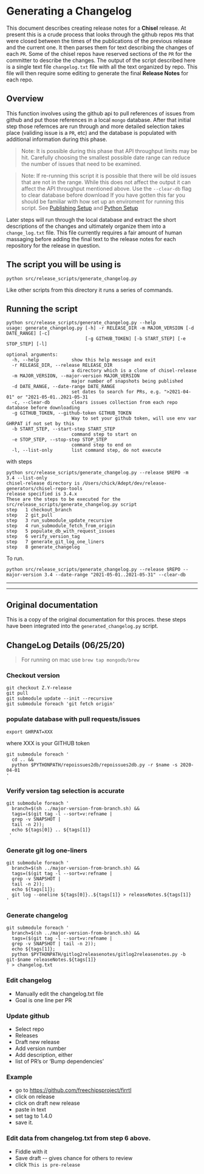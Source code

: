 # Generating a Changelog

This document describes creating release notes for a **Chisel** release. At present this is a crude process that looks
through the github repos `PR`s that were closed between the times of the publications of the previous release and the
current one. It then parses them for text describing the changes of each `PR`. Some of the chisel repos have reserved
sections of the `PR` for the committer to describe the changes. The output of the script described here is a single text
file `changelog.txt` file with all the text organized by repo. This file will then require some editing to generate the
final **Release Notes** for each repo.

## Overview

This function involves using the github api to pull references of issues from github and put those references in a
local `mongo` database. After that initial step those refernces are run through and more detailed selection takes place
(validing issue is a `PR`, etc) and the database is populated with additional information during this phase.
> Note: It is possible during this phase that API throughput limits may be hit.
> Carefully choosing the smallest possible date range can reduce the number of issues that need to be examined.

> Note: If re-running this script it is possible that there will be old issues that are not in the range.
> While this does not affect the output it can affect the API throughput mentioned above. Use the
> `--clear-db` flag to clear database before download If you have gotten this far you should be familiar with how set up an enviroment for running this script. See [Publishing Setup](publishing_setup.md) and [Python Setup](python_venv_setup.md)

Later steps will run through the local database and extract the short descriptions of the changes and ultimately
organize them into a `change_log.txt` file. This file currently requires a fair amount of human massaging before adding
the final text to the release notes for each repository for the release in question.

## The script you will be using is

```
python src/release_scripts/generate_changelog.py
```

Like other scripts from this directory it runs a series of commands.

## Running the script

``` 
python src/release_scripts/generate_changelog.py --help
usage: generate_changelog.py [-h] -r RELEASE_DIR -m MAJOR_VERSION [-d DATE_RANGE] [-c]
                             [-g GITHUB_TOKEN] [-b START_STEP] [-e STOP_STEP] [-l]

optional arguments:
  -h, --help            show this help message and exit
  -r RELEASE_DIR, --release RELEASE_DIR
                        a directory which is a clone of chisel-release
  -m MAJOR_VERSION, --major-version MAJOR_VERSION
                        major number of snapshots being published
  -d DATE_RANGE, --date-range DATE_RANGE
                        set dates to search for PRs, e.g. ">2021-04-01" or "2021-05-01..2021-05-31
  -c, --clear-db        clears issues collection from each repo database before downloading
  -g GITHUB_TOKEN, --github-token GITHUB_TOKEN
                        Way to set your github token, will use env var GHRPAT if not set by this
  -b START_STEP, --start-step START_STEP
                        command step to start on
  -e STOP_STEP, --stop-step STOP_STEP
                        command step to end on
  -l, --list-only       list command step, do not execute
```

with steps

``` 
python src/release_scripts/generate_changelog.py --release $REPO -m 3.4 --list-only
chisel-release directory is /Users/chick/Adept/dev/release-generators/chisel-repo-tools
release specified is 3.4.x
These are the steps to be executed for the src/release_scripts/generate_changelog.py script
step   1 checkout_branch
step   2 git_pull
step   3 run_submodule_update_recursive
step   4 run_submodule_fetch_from_origin
step   5 populate_db_with_request_issues
step   6 verify_version_tag
step   7 generate_git_log_one_liners
step   8 generate_changelog
```

To run.

``` 
python src/release_scripts/generate_changelog.py --release $REPO --major-version 3.4 --date-range "2021-05-01..2021-05-31" --clear-db
```

---
---

## Original documentation

This is a copy of the original documentation for this proces. these steps have been integrated into
the `generated_changelog.py` script.

## ChangeLog Details (06/25/20)

> For running on mac use  `brew tap mongodb/brew`

### Checkout version

```
git checkout Z.Y-release
git pull
git submodule update --init --recursive
git submodule foreach 'git fetch origin'
```

### populate database with pull requests/issues
```
export GHRPAT=XXX
```
where XXX is your GITHUB token
```
git submodule foreach '
  cd .. &&
  python $PYTHONPATH/repoissues2db/repoissues2db.py -r $name -s 2020-04-01
'
```
### Verify version tag selection is accurate
```
git submodule foreach '
  branch=$(sh ../major-version-from-branch.sh) &&
  tags=($(git tag -l --sort=v:refname |
  grep -v SNAPSHOT |
  tail -n 2));
  echo ${tags[0]} .. ${tags[1]}
 '
```
### Generate git log one-liners
```
git submodule foreach '
  branch=$(sh ../major-version-from-branch.sh) &&
  tags=($(git tag -l --sort=v:refname |
  grep -v SNAPSHOT |
  tail -n 2));
  echo ${tags[1]};
  git log --oneline ${tags[0]}..${tags[1]} > releaseNotes.${tags[1]}
'
```
### Generate changelog
```
git submodule foreach '
  branch=$(sh ../major-version-from-branch.sh) &&
  tags=($(git tag -l --sort=v:refname |
  grep -v SNAPSHOT | tail -n 2));
  echo ${tags[1]};
  python $PYTHONPATH/gitlog2releasenotes/gitlog2releasenotes.py -b git-$name releaseNotes.${tags[1]}
‘ > changelog.txt
```
### Edit changelog
- Manually edit the changelog.txt file 
- Goal is one line per PR

### Update github
- Select repo
- Releases
- Draft new release
- Add version number
- Add description, either 
- list of PR’s or ‘Bump dependencies’

### Example
- go to https://github.com/freechipsproject/firrtl
- click on release
- click on draft new release 
- paste in text
- set tag to 1.4.0
- save it.

### Edit data from changelog.txt from step 6 above.
- Fiddle with it
- Save draft -- gives chance for others to review
- click `This is pre-release`






